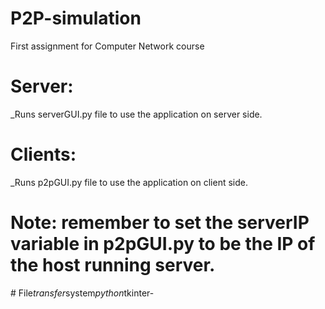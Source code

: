 # P2P-simulation
First assignment for Computer Network course

# Server: 
_Runs serverGUI.py file to use the application on server side.

# Clients: 
_Runs p2pGUI.py file to use the application on client side.
# Note: remember to set the serverIP variable in p2pGUI.py to be the IP of the host running server.
#   F i l e _ t r a n s f e r _ s y s t e m _ p y t h o n _ t k i n t e r -  
 